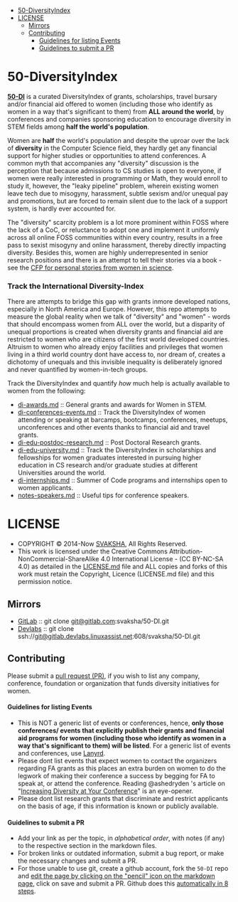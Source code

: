 + [50-DiversityIndex](#50-diversityindex)
+ [LICENSE](#license)
   + [Mirrors](#mirrors)
   + [Contributing](#contributing)
      + [Guidelines for listing Events](#guidelines-for-listing-events)
      + [Guidelines to submit a PR](#guidelines-to-submit-a-pr)


# 50-DiversityIndex
**[50-DI](http://svaksha.github.io/50-DI)** is a curated DiversityIndex of grants, scholarships, travel bursary and/or financial aid offered to women (including those who identify as women in a way that's significant to them) from __ALL around the world__, by conferences and companies sponsoring education to encourage diversity in STEM fields among __half the world's population__. 

Women are **half** the world's population and despite the uproar over the lack of **diversity** in the Computer Science field, they hardly get any financial support for higher studies or opportunities to attend conferences. A common myth that accompanies any "diversity" discussion is the perception that because admissions to CS studies is open to everyone, if women were really interested in programming or Math, they would enroll to study it, however, the "leaky pipeline" problem, wherein existing women leave tech due to misogyny, harassment, subtle sexism and/or unequal pay and promotions, but are forced to remain silent due to the lack of a support system, is hardly ever accounted for. 

The "diversity" scarcity problem is a lot more prominent within FOSS where the lack of a CoC, or reluctance to adopt one and implement it uniformly across all online FOSS communities within every country, results in a free pass to sexist misogyny and online harassment, thereby directly impacting diversity. Besides this, women are highly underrepresented in senior research positions and there is an attempt to tell their stories via a book - see the [CFP for personal stories from women in science](http://boundaryvision.com/2014/08/27/call-for-papers-personal-stories-from-women-in-science/).


### Track the International Diversity-Index 
There are attempts to bridge this gap with grants inmore developed nations, especially in North America and Europe. However, this repo attempts to measure the global reality when we talk of "diversity" and "women" - words that should encompass women from ALL over the world, but a disparity of unequal proportions is created when diversity grants and financial aid are restricted to women who are citizens of the first world developed countries. Altruism to women who already enjoy facilities and privileges that women living in a third world country dont have access to, nor dream of, creates a dichotomy of unequals and this invisible inequality is deliberately ignored and never quantified by women-in-tech groups.

Track the DiversityIndex and quantify _how_ much help is actually available to women from the following:

+ [di-awards.md](https://github.com/svaksha/50-DI/blob/master/di-awards.md) :: General grants and awards for Women in STEM.
+ [di-conferences-events.md](https://github.com/svaksha/50-DI/blob/master/di-conferences-events.md) :: Track the DiversityIndex of women attending or speaking at barcamps, bootcamps, conferences, meetups, unconferences and other events thanks to financial aid and travel grants.
+ [di-edu-postdoc-research.md](https://github.com/svaksha/50-DI/blob/master/di-edu-postdoc-research.md) :: Post Doctoral Research grants. 
+ [di-edu-university.md](https://github.com/svaksha/50-DI/blob/master/di-edu-university.md) :: Track the DiversityIndex in scholarships and fellowships for women graduates interested in pursuing higher education in CS research and/or graduate studies at different Universities around the world. 
+ [di-internships.md](https://github.com/svaksha/50-DI/blob/master/di-internships.md) :: Summer of Code programs and internships open to women applicants.
+ [notes-speakers.md](https://github.com/svaksha/50-DI/blob/master/notes-speakers.md) :: Useful tips for conference speakers.


# LICENSE 
+ COPYRIGHT © 2014-Now [SVAKSHA](http://svaksha.com/pages/Bio), All Rights Reserved. 
+ This work is licensed under the Creative Commons Attribution-NonCommercial-ShareAlike 4.0 International License - (CC BY-NC-SA 4.0) as detailed in the [LICENSE.md](https://github.com/svaksha/50-DI/blob/master/LICENSE.md) file and ALL copies and forks of this work must retain the Copyright, Licence (LICENSE.md file) and this permission notice.

## Mirrors
+ [GitLab](https://gitlab.com/svaksha/50-DI) :: git clone git@gitlab.com:svaksha/50-DI.git 
+ [Devlabs](https://gitlab.devlabs.linuxassist.net/svaksha/50-DI) :: git clone ssh://git@gitlab.devlabs.linuxassist.net:608/svaksha/50-DI.git

## Contributing 
Please submit a [pull request (PR)](https://github.com/svaksha/50-DI/pulls), if you wish to list any company, conference, foundation or organization that funds diversity initiatives for women.

#### Guidelines for listing Events
+ This is NOT a generic list of events or conferences, hence, **only those conferences/ events that explicitly publish their grants and financial aid programs for women (including those who identify as women in a way that's significant to them) will be listed**. For a generic list of events and conferences, use [Lanyrd](http://lanyrd.com/).
+ Please dont list events that expect women to contact the organizers regarding FA grants as this places an extra burden on women to do the legwork of making their conference a success by begging for FA to speak at, or attend the conference. Reading @ashedryden 's article on "[Increasing Diversity at Your Conference](http://www.ashedryden.com/blog/increasing-diversity-at-your-conference)" is an eye-opener. 
+ Please dont list research grants that discriminate and restrict applicants on the basis of age, if this information is known or publicly available. 

#### Guidelines to submit a PR
+ Add your link as per the topic, in _alphabetical order_, with notes (if any) to the respective section in the markdown files.
+ For broken links or outdated information, submit a bug report, or make the necessary changes and submit a PR.
+ For those unable to use git, create a github account, fork the `50-DI` repo and [edit the page by clicking on the "pencil" icon on the markdown page](https://help.github.com/articles/editing-files-in-your-repository), click on save and submit a PR. Github does this [automatically in 8 steps](https://help.github.com/articles/editing-files-in-another-user-s-repository).

